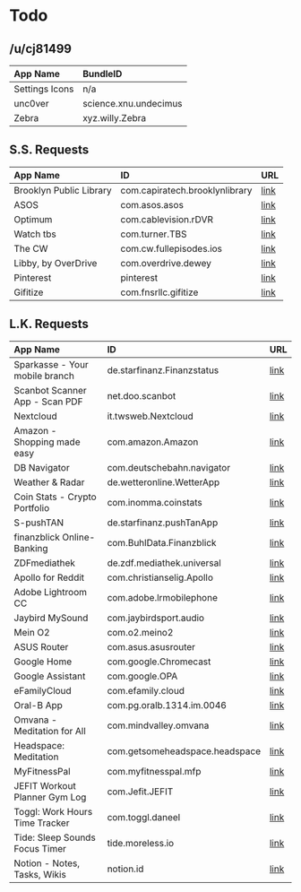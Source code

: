# Todo

## /u/cj81499

| App Name       | BundleID             |
| :------------- | :------------------- |
| Settings Icons | n/a                  |
| unc0ver        | science.xnu.undecimus|
| Zebra          | xyz.willy.Zebra      |


## S.S. Requests

| App Name                | ID                             | URL                                                                                                                                |
| :---------------------- | :----------------------------- | :--------------------------------------------------------------------------------------------------------------------------------- |
| Brooklyn Public Library | com.capiratech.brooklynlibrary | [link](https://is5-ssl.mzstatic.com/image/thumb/Purple128/v4/26/63/f8/2663f872-936b-542d-ed16-2120ccd14fdb/source/1024x1024bb.jpg) |
| ASOS                    | com.asos.asos                  | [link](https://is4-ssl.mzstatic.com/image/thumb/Purple128/v4/23/a1/45/23a145cc-b729-9701-9903-a1587189bc56/source/1024x1024bb.jpg) |
| Optimum                 | com.cablevision.rDVR           | [link](https://is2-ssl.mzstatic.com/image/thumb/Purple128/v4/5c/39/a4/5c39a417-e50c-9693-4ef2-8a683b39ddb1/source/1024x1024bb.jpg) |
| Watch tbs               | com.turner.TBS                 | [link](https://is3-ssl.mzstatic.com/image/thumb/Purple115/v4/1b/e1/d2/1be1d2ac-7a9b-e603-c6cf-503f004219b7/source/1024x1024bb.jpg) |
| The CW                  | com.cw.fullepisodes.ios        | [link](https://is5-ssl.mzstatic.com/image/thumb/Purple128/v4/cb/e9/f5/cbe9f5b4-ae24-a824-7cad-95a0fc84bb97/source/1024x1024bb.jpg) |
| Libby, by OverDrive     | com.overdrive.dewey            | [link](https://is1-ssl.mzstatic.com/image/thumb/Purple115/v4/fb/81/16/fb811627-ab90-330c-5a7d-eed507e9f439/source/1024x1024bb.jpg) |
| Pinterest               | pinterest                      | [link](https://is2-ssl.mzstatic.com/image/thumb/Purple115/v4/86/c3/f9/86c3f9e2-1df2-5146-732b-aa3f6c2fed41/source/1024x1024bb.jpg) |
| Gifitize                | com.fnsrllc.gifitize           | [link](https://is1-ssl.mzstatic.com/image/thumb/Purple128/v4/94/05/10/940510cd-8ba1-c92f-4842-1e73e227f5b6/source/1024x1024bb.jpg) |

## L.K. Requests

| App Name                       | ID                             | URL                                                                                                                                |
| :----------------------------- | :----------------------------- | :--------------------------------------------------------------------------------------------------------------------------------- |
| Sparkasse - Your mobile branch | de.starfinanz.Finanzstatus     | [link](https://is3-ssl.mzstatic.com/image/thumb/Purple125/v4/e2/ba/81/e2ba8172-d317-8ad9-6edc-5ec5d46b874a/source/1024x1024bb.jpg) |
| Scanbot Scanner App - Scan PDF | net.doo.scanbot                | [link](https://is1-ssl.mzstatic.com/image/thumb/Purple128/v4/a2/5d/fd/a25dfd15-2d85-8756-ad22-307dec17d72b/source/1024x1024bb.jpg) |
| Nextcloud                      | it.twsweb.Nextcloud            | [link](https://is4-ssl.mzstatic.com/image/thumb/Purple125/v4/f5/bb/b3/f5bbb3de-ea28-5c4a-24c2-c26abf781447/source/1024x1024bb.jpg) |
| Amazon - Shopping made easy    | com.amazon.Amazon              | [link](https://is1-ssl.mzstatic.com/image/thumb/Purple115/v4/20/30/94/2030942c-7659-0d75-6a49-e128a28d5f02/source/1024x1024bb.jpg) |
| DB Navigator                   | com.deutschebahn.navigator     | [link](https://is4-ssl.mzstatic.com/image/thumb/Purple115/v4/41/df/e0/41dfe09b-105d-d922-ff99-3ee339a30493/source/1024x1024bb.jpg) |
| Weather & Radar                | de.wetteronline.WetterApp      | [link](https://is5-ssl.mzstatic.com/image/thumb/Purple118/v4/13/1f/43/131f435e-7f5a-8d8d-75a0-a93ccd7143b3/source/1024x1024bb.jpg) |
| Coin Stats - Crypto Portfolio  | com.inomma.coinstats           | [link](https://is5-ssl.mzstatic.com/image/thumb/Purple118/v4/8d/39/95/8d3995dc-4fec-8c09-0c63-caa29fed1195/source/1024x1024bb.jpg) |
| S-pushTAN                      | de.starfinanz.pushTanApp       | [link](https://is2-ssl.mzstatic.com/image/thumb/Purple125/v4/2c/d9/df/2cd9dfc8-7b88-8ada-1a81-d81df1de7619/source/1024x1024bb.jpg) |
| finanzblick Online-Banking     | com.BuhlData.Finanzblick       | [link](https://is1-ssl.mzstatic.com/image/thumb/Purple125/v4/57/26/27/5726279c-6681-b340-f48f-b5cc025c790d/source/1024x1024bb.jpg) |
| ZDFmediathek                   | de.zdf.mediathek.universal     | [link](https://is2-ssl.mzstatic.com/image/thumb/Purple125/v4/e1/bd/93/e1bd93d6-da1b-0b18-837d-1365acfe1603/source/1024x1024bb.jpg) |
| Apollo for Reddit              | com.christianselig.Apollo      | [link](https://is3-ssl.mzstatic.com/image/thumb/Purple125/v4/d4/f1/2b/d4f12b32-0ae1-890a-fbf4-e6833d842d26/source/1024x1024bb.jpg) |
| Adobe Lightroom CC             | com.adobe.lrmobilephone        | [link](https://is1-ssl.mzstatic.com/image/thumb/Purple115/v4/0b/44/c4/0b44c4f7-ef8e-376f-4c0c-e06004caeb21/source/1024x1024bb.jpg) |
| Jaybird MySound                | com.jaybirdsport.audio         | [link](https://is5-ssl.mzstatic.com/image/thumb/Purple125/v4/cd/b7/f3/cdb7f3f0-cf98-d0a8-d3e9-52959efb6ce2/source/1024x1024bb.jpg) |
| Mein O2                        | com.o2.meino2                  | [link](https://is5-ssl.mzstatic.com/image/thumb/Purple128/v4/8c/6d/10/8c6d10b2-dbd5-f7ae-6bc4-f22d27e8e80d/source/1024x1024bb.jpg) |
| ASUS Router                    | com.asus.asusrouter            | [link](https://is1-ssl.mzstatic.com/image/thumb/Purple118/v4/0b/2c/13/0b2c1343-8073-6dea-fe6d-dcf1b459e5ae/source/1024x1024bb.jpg) |
| Google Home                    | com.google.Chromecast          | [link](https://is4-ssl.mzstatic.com/image/thumb/Purple115/v4/b5/f7/04/b5f70481-0644-d8a2-e5d6-f274d827df67/source/1024x1024bb.jpg) |
| Google Assistant               | com.google.OPA                 | [link](https://is2-ssl.mzstatic.com/image/thumb/Purple125/v4/23/9d/b0/239db0da-0e0e-1bc2-04d6-ce74ea434d0b/source/1024x1024bb.jpg) |
| eFamilyCloud                   | com.efamily.cloud              | [link](https://is1-ssl.mzstatic.com/image/thumb/Purple115/v4/7b/4c/d8/7b4cd8d8-eab3-50a6-de01-efc0a6bce847/source/1024x1024bb.jpg) |
| Oral-B App                     | com.pg.oralb.1314.im.0046      | [link](https://is3-ssl.mzstatic.com/image/thumb/Purple118/v4/59/c0/97/59c09771-a406-de28-142c-d3513db8de9c/source/1024x1024bb.jpg) |
| Omvana - Meditation for All    | com.mindvalley.omvana          | [link](https://is4-ssl.mzstatic.com/image/thumb/Purple125/v4/89/0f/85/890f8547-4525-8458-821e-a26db126bdc1/source/1024x1024bb.jpg) |
| Headspace: Meditation          | com.getsomeheadspace.headspace | [link](https://is3-ssl.mzstatic.com/image/thumb/Purple115/v4/ad/b5/5e/adb55eee-ce72-9b67-a547-9e065ba4d70c/source/1024x1024bb.jpg) |
| MyFitnessPal                   | com.myfitnesspal.mfp           | [link](https://is4-ssl.mzstatic.com/image/thumb/Purple125/v4/80/05/0c/80050c93-c996-8eb7-e03a-4fe369102b6f/source/1024x1024bb.jpg) |
| JEFIT Workout Planner Gym Log  | com.Jefit.JEFIT                | [link](https://is5-ssl.mzstatic.com/image/thumb/Purple125/v4/9c/ef/4f/9cef4f37-2faf-586a-3954-a2581cf820b9/source/1024x1024bb.jpg) |
| Toggl: Work Hours Time Tracker | com.toggl.daneel               | [link](https://is3-ssl.mzstatic.com/image/thumb/Purple125/v4/b4/10/6c/b4106cb4-ff7d-1c24-20c8-bf7d8e2ee72b/source/1024x1024bb.jpg) |
| Tide: Sleep Sounds Focus Timer | tide.moreless.io               | [link](https://is2-ssl.mzstatic.com/image/thumb/Purple118/v4/d6/a1/05/d6a105ee-bf9e-45a3-34a4-a7326a37a427/source/1024x1024bb.jpg) |
| Notion - Notes, Tasks, Wikis   | notion.id                      | [link](https://is2-ssl.mzstatic.com/image/thumb/Purple118/v4/58/1e/e6/581ee6ee-7ca1-4408-2308-62dee81975c3/source/1024x1024bb.jpg) |
